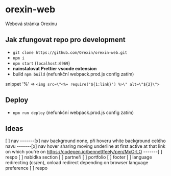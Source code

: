 # orexin-web

Webová stránka Orexinu

## Jak zfungovat repo pro development

- `git clone https://github.com/Orexin/orexin-web.git`
- `npm i`
- `npm start` (`localhost:6969`)
- **nainstalovat Prettier vscode extension**
- build `npm build` (nefunkční webpack.prod.js config zatím)

snippet '%' => `<img src=\"<%= require('${1:link}') %>\" alt=\"${2}\">`

## Deploy

- `npm run deploy` (nefunkční webpack.prod.js config zatím)

## Ideas

[ ] nav
-------[x] nav background none, při hoveru white background celého navu
-------[x] nav hover sharing moving underline at first active at that link on which you're on https://codepen.io/bennettfeely/pen/MxOrLO
-------[ ] respo
[ ] nabidka section
[ ] partneři
[ ] portfolio
[ ] footer
[ ] language redirecting (cs/en), onload redirect depending on browser language preference
[ ] respo
